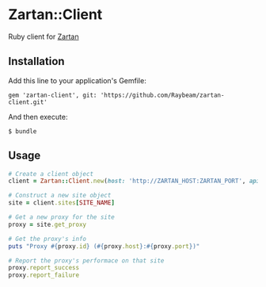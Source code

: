 # Zartan::Client

Ruby client for [Zartan](https://github.com/Raybeam/zartan/)

## Installation

Add this line to your application's Gemfile:

    gem 'zartan-client', git: 'https://github.com/Raybeam/zartan-client.git'

And then execute:

    $ bundle

## Usage

```ruby
# Create a client object
client = Zartan::Client.new(host: 'http://ZARTAN_HOST:ZARTAN_PORT', api_key: 'YOUR-API-KEY')

# Construct a new site object
site = client.sites[SITE_NAME]

# Get a new proxy for the site
proxy = site.get_proxy

# Get the proxy's info
puts "Proxy #{proxy.id} (#{proxy.host}:#{proxy.port})"

# Report the proxy's performace on that site
proxy.report_success
proxy.report_failure
```